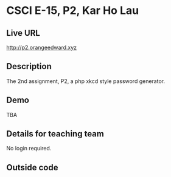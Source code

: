 # CSCI E-15, P2, Kar Ho Lau

## Live URL
<http://p2.orangeedward.xyz>

## Description
The 2nd assignment, P2, a php xkcd style password generator.

## Demo
TBA

## Details for teaching team
No login required.

## Outside code
